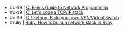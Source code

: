 - #c-99 | [C: Beej's Guide to Network Programming](http://beej.us/guide/bgnet/)
- #c-99 | [C: Let's code a TCP/IP stack](http://www.saminiir.com/lets-code-tcp-ip-stack-1-ethernet-arp/)
- #c-99 | [C / Python: Build your own VPN/Virtual Switch](https://github.com/peiyuanix/build-your-own-zerotier)
- #ruby | [Ruby: How to build a network stack in Ruby](https://medium.com/geckoboard-under-the-hood/how-to-build-a-network-stack-in-ruby-f73aeb1b661b)